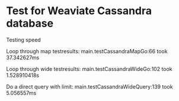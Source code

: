 # Test for Weaviate Cassandra database

Testing speed

Loop through map testresults: main.testCassandraMapGo:66 took 37.342627ms

Loop through wide testresults: main.testCassandraWideGo:102 took 1.528910418s

Do a direct query with limit: main.testCassandraWideQuery:139 took 5.056557ms